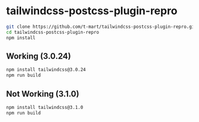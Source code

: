 # tailwindcss-postcss-plugin-repro

```sh
git clone https://github.com/t-mart/tailwindcss-postcss-plugin-repro.git
cd tailwindcss-postcss-plugin-repro
npm install
```

## Working (3.0.24)

```sh
npm install tailwindcss@3.0.24
npm run build
```

## Not Working (3.1.0)

```sh
npm install tailwindcss@3.1.0
npm run build
```

